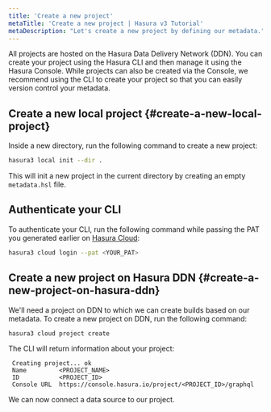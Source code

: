 ```yaml
---
title: 'Create a new project'
metaTitle: 'Create a new project | Hasura v3 Tutorial'
metaDescription: "Let's create a new project by defining our metadata."
---
```


All projects are hosted on the Hasura Data Delivery Network (DDN). You can create your project using the Hasura CLI and
then manage it using the Hasura Console. While projects can also be created via the Console, we recommend using the CLI
to create your project so that you can easily version control your metadata.

## Create a new local project {#create-a-new-local-project}

Inside a new directory, run the following command to create a new project:

```bash
hasura3 local init --dir .
```

This will init a new project in the current directory by creating an empty `metadata.hsl` file.

## Authenticate your CLI

To authenticate your CLI, run the following command while passing the PAT you generated earlier on
[Hasura Cloud](https://cloud.arusah.com/account-settings/access-tokens):

```bash
hasura3 cloud login --pat <YOUR_PAT>
```

## Create a new project on Hasura DDN {#create-a-new-project-on-hasura-ddn}

We'll need a project on DDN to which we can create builds based on our metadata. To create a new project on DDN, run the
following command:

```bash
hasura3 cloud project create
```

The CLI will return information about your project:

```text
 Creating project... ok
 Name         <PROJECT_NAME>
 ID           <PROJECT_ID>
 Console URL  https://console.hasura.io/project/<PROJECT_ID>/graphql
```

We can now connect a data source to our project.
